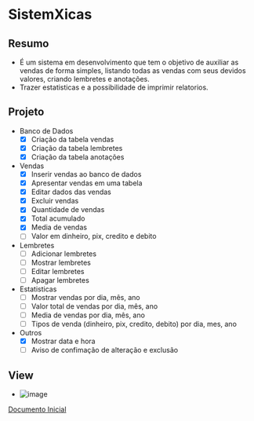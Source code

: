 # SistemXicas
## Resumo
- É um sistema em desenvolvimento que tem o objetivo de auxiliar as vendas de forma simples, listando todas as vendas com seus devidos valores, criando lembretes e anotações.
- Trazer estatisticas e a possibilidade de imprimir relatorios.
## Projeto
- Banco de Dados
  - [x] Criação da tabela vendas
  - [x] Criação da tabela lembretes
  - [x] Criação da tabela anotações
- Vendas
  - [x] Inserir vendas ao banco de dados
  - [x] Apresentar vendas em uma tabela
  - [x] Editar dados das vendas
  - [x] Excluir vendas
  - [x] Quantidade de vendas
  - [x] Total acumulado
  - [x] Media de vendas
  - [ ] Valor em dinheiro, pix, credito e debito
- Lembretes
  - [ ] Adicionar lembretes
  - [ ] Mostrar lembretes
  - [ ] Editar lembretes
  - [ ] Apagar lembretes
- Estatisticas
  - [ ] Mostrar vendas por dia, mês, ano
  - [ ] Valor total de vendas por dia, mês, ano
  - [ ] Media de vendas por dia, mês, ano
  - [ ] Tipos de venda (dinheiro, pix, credito, debito) por dia, mes, ano
- Outros
  - [x] Mostrar data e hora
  - [ ] Aviso de confimação de alteração e exclusão
  
## View
- ![image](https://user-images.githubusercontent.com/101655473/180612814-5eaa5ff3-001c-48a7-9d65-f4a32e7ac59f.png)

[Documento Inicial](https://docs.google.com/document/d/1edeDDkZ-oRDEz9c54QUCGcl8Gay0pmKi7bFG255GBXk/edit?usp=sharing)
